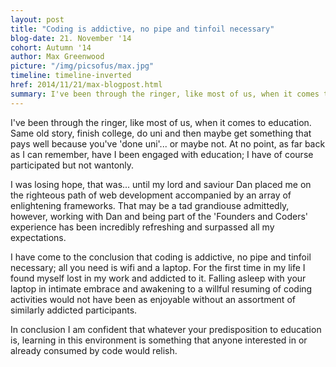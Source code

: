 ```yaml
---
layout: post
title: "Coding is addictive, no pipe and tinfoil necessary"
blog-date: 21. November '14
cohort: Autumn '14
author: Max Greenwood
picture: "/img/picsofus/max.jpg"
timeline: timeline-inverted
href: 2014/11/21/max-blogpost.html
summary: I've been through the ringer, like most of us, when it comes to education. Same old story finish college, do uni and then maybe get something that pays well because you've 'done uni'... or maybe not. At no point, as far back as I can remember, have I been at all engaged with education; I have of course participated but not wantonly...
---
```


I've been through the ringer, like most of us, when it comes to education. Same old story, finish college, do uni and then maybe get something that pays well because you've 'done uni'... or maybe not. At no point, as far back as I can remember, have I been engaged with education; I have of course participated but not wantonly. 

I was losing hope, that was...  until my lord and saviour Dan placed me on the righteous path of web development accompanied by an array of enlightening frameworks. That may be a tad grandiouse admittedly, however, working with Dan and being part of the 'Founders and Coders' experience has been incredibly refreshing and surpassed all my expectations.

I have come to the conclusion that coding is addictive, no pipe and tinfoil necessary; all you need is wifi and a laptop. For the first time in my life I found myself lost in my work and addicted to it. Falling asleep with your laptop in intimate embrace and awakening to a willful resuming of coding activities would not have been as enjoyable without an assortment of similarly addicted participants.

In conclusion I am confident that whatever your predisposition to education is, learning in this environment is something that anyone interested in or already consumed by code would relish.    
